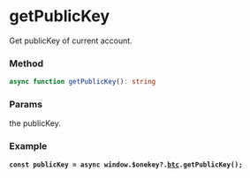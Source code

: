# getPublicKey

Get publicKey of current account.

### Method

```typescript
async function getPublicKey(): string
```

### Params

the publicKey.

### Example

<pre class="language-typescript"><code class="lang-typescript"><strong>const publicKey = async window.$onekey?.<a data-footnote-ref href="#user-content-fn-1">btc</a>.getPublicKey();
</strong></code></pre>

[^1]: 

